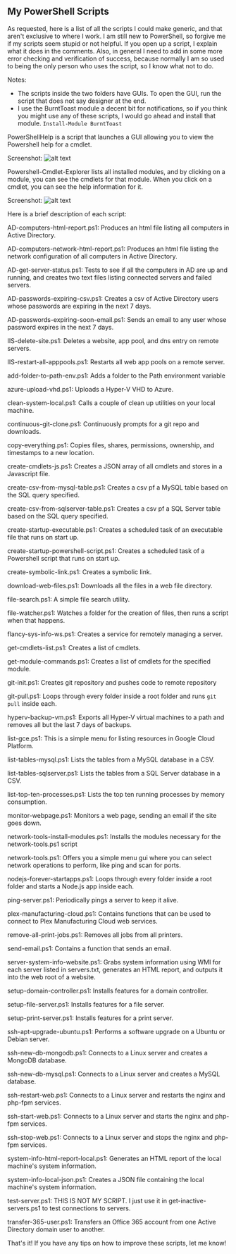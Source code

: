 ## My PowerShell Scripts
As requested, here is a list of all the scripts I could make generic, and that aren't exclusive to where I work.  I am still new to PowerShell, so forgive me if my scripts seem stupid or not helpful.  If you open up a script, I explain what it does in the comments.  Also, in general I need to add in some more error checking and verification of success, because normally I am so used to being the only person who uses the script, so I know what not to do.

Notes:
* The scripts inside the two folders have GUIs.  To open the GUI, run the script that does not say designer at the end.
* I use the BurntToast module a decent bit for notifications, so if you think you might use any of these scripts, I would go ahead and install that module. `Install-Module BurntToast`

PowerShellHelp is a script that launches a GUI allowing you to view the Powershell help for a cmdlet.

Screenshot:
![alt text](https://www.jesserussell.net/wp-content/uploads/2017/11/powershellhelp1.png)

Powershell-Cmdlet-Explorer lists all installed modules, and by clicking on a module, you can see the cmdlets for that module. When you click on a cmdlet, you can see the help information for it.

Screenshot:
![alt text](https://www.jesserussell.net/wp-content/uploads/2018/01/powershell-cmdlet-explorer2.png)

Here is a brief description of each script:

AD-computers-html-report.ps1: Produces an html file listing all computers in Active Directory.

AD-computers-network-html-report.ps1: Produces an html file listing the network configuration of all computers in Active Directory.

AD-get-server-status.ps1: Tests to see if all the computers in AD are up and running, and creates two text files listing connected servers and failed servers.

AD-passwords-expiring-csv.ps1: Creates a csv of Active Directory users whose passwords are expiring in the next 7 days.

AD-passwords-expiring-soon-email.ps1: Sends an email to any user whose password expires in the next 7 days.

IIS-delete-site.ps1: Deletes a website, app pool, and dns entry on remote servers.

IIS-restart-all-apppools.ps1: Restarts all web app pools on a remote server.

add-folder-to-path-env.ps1: Adds a folder to the Path environment variable

azure-upload-vhd.ps1: Uploads a Hyper-V VHD to Azure.

clean-system-local.ps1: Calls a couple of clean up utilities on your local machine.

continuous-git-clone.ps1: Continuously prompts for a git repo and downloads.

copy-everything.ps1: Copies files, shares, permissions, ownership, and timestamps to a new location.

create-cmdlets-js.ps1: Creates a JSON array of all cmdlets and stores in a Javascript file.

create-csv-from-mysql-table.ps1: Creates a csv pf a MySQL table based on the SQL query specified.

create-csv-from-sqlserver-table.ps1: Creates a csv pf a SQL Server table based on the SQL query specified.

create-startup-executable.ps1: Creates a scheduled task of an executable file that runs on start up.

create-startup-powershell-script.ps1: Creates a scheduled task of a Powershell script that runs on start up.

create-symbolic-link.ps1: Creates a symbolic link.

download-web-files.ps1: Downloads all the files in a web file directory.

file-search.ps1: A simple file search utility.

file-watcher.ps1: Watches a folder for the creation of files, then runs a script when that happens.

flancy-sys-info-ws.ps1: Creates a service for remotely managing a server.

get-cmdlets-list.ps1: Creates a list of cmdlets.

get-module-commands.ps1: Creates a list of cmdlets for the specified module.

git-init.ps1: Creates git repository and pushes code to remote repository

git-pull.ps1: Loops through every folder inside a root folder and runs `git pull` inside each.

hyperv-backup-vm.ps1: Exports all Hyper-V virtual machines to a path and removes all but the last 7 days of backups.

list-gce.ps1: This is a simple menu for listing resources in Google Cloud Platform.

list-tables-mysql.ps1: Lists the tables from a MySQL database in a CSV.

list-tables-sqlserver.ps1: Lists the tables from a SQL Server database in a CSV.

list-top-ten-processes.ps1: Lists the top ten running processes by memory consumption.

monitor-webpage.ps1: Monitors a web page, sending an email if the site goes down.

network-tools-install-modules.ps1: Installs the modules necessary for the network-tools.ps1 script

network-tools.ps1: Offers you a simple menu gui where you can select network operations to perform, like ping and scan for ports.

nodejs-forever-startapps.ps1: Loops through every folder inside a root folder and starts a Node.js app inside each.

ping-server.ps1: Periodically pings a server to keep it alive.

plex-manufacturing-cloud.ps1: Contains functions that can be used to connect to Plex Manufacturing Cloud web services.

remove-all-print-jobs.ps1: Removes all jobs from all printers.

send-email.ps1: Contains a function that sends an email.

server-system-info-website.ps1: Grabs system information using WMI for each server listed in servers.txt, generates an HTML report, and outputs it into the web root of a website.

setup-domain-controller.ps1: Installs features for a domain controller.

setup-file-server.ps1: Installs features for a file server.

setup-print-server.ps1: Installs features for a print server.

ssh-apt-upgrade-ubuntu.ps1: Performs a software upgrade on a Ubuntu or Debian server.

ssh-new-db-mongodb.ps1: Connects to a Linux server and creates a MongoDB database.

ssh-new-db-mysql.ps1: Connects to a Linux server and creates a MySQL database.

ssh-restart-web.ps1: Connects to a Linux server and restarts the nginx and php-fpm services.

ssh-start-web.ps1: Connects to a Linux server and starts the nginx and php-fpm services.

ssh-stop-web.ps1: Connects to a Linux server and stops the nginx and php-fpm services.

system-info-html-report-local.ps1: Generates an HTML report of the local machine's system information.

system-info-local-json.ps1: Creates a JSON file containing the local machine's system information.

test-server.ps1: THIS IS NOT MY SCRIPT. I just use it in get-inactive-servers.ps1 to test connections to servers.

transfer-365-user.ps1: Transfers an Office 365 account from one Active Directory domain user to another.

That's it!  If you have any tips on how to improve these scripts, let me know!
